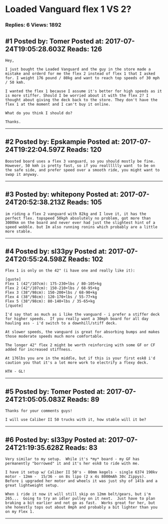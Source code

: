 # Loaded Vanguard flex 1 VS 2?

### Replies: 6 Views: 1892

## \#1 Posted by: Tomer Posted at: 2017-07-24T19:05:28.603Z Reads: 126

```
Hey,

I just bought the Loaded Vanguard and the guy in the store made a mistake and orderd for me the flex 2 instead of flex 1 that I asked for. I weight 176 pound / 80kg and want to reach top speeds of 30 mph / 50 kmh. 

I wanted the flex 1 because I assume it's better for high speeds as it is more stiffer. Should I be worried about it with the flex 2? I thought about giving the deck back to the store. They don't have the flex 1 at the moment and I can't buy it online. 

What do you think I should do?

Thanks.
```

---
## \#2 Posted by: Epskampie Posted at: 2017-07-24T19:22:04.597Z Reads: 120

```
Boosted board uses a flex 3 vanguard, so you should mostly be fine. However, 50 kmh is pretty fast, so if you realllllly want  to be on the safe side, and prefer speed over a smooth ride, you might want to swap it anyway.
```

---
## \#3 Posted by: whitepony Posted at: 2017-07-24T20:52:38.213Z Reads: 105

```
im riding a flex 2 vanguard with 82kg and I love it, it has the perfect flex. topspeed 50kph absolutely no problem, got more than 3000km on the board and never ever had just the slightest hint of a speed wobble. but Im also running ronins which probably are a little more stable.
```

---
## \#4 Posted by: sl33py Posted at: 2017-07-24T20:55:24.598Z Reads: 102

```
Flex 1 is only on the 42" (i have one and really like it):

[quote]
Flex 1 (42"/107cm): 175-230+lbs / 80-105+kg
Flex 2 (42"/107cm): 150-210+lbs / 68-95+kg
Flex 3 (38"/98cm): 150-200+lbs / 68-90+kg
Flex 4 (38"/98cm): 120-170+lbs / 55-77+kg
Flex 5 (38"/98cm): 80-140+lbs / 35-65+kg
[/quote]

I'd say that as much as i like the vanguard - i prefer a stiffer deck for higher speeds.  If you really want a 30mph board for all day hauling ass - i'd switch to a downhill/stiff deck.

At slower speeds, the vanguard is great for absorbing bumps and makes those moderate speeds much more comfortable.

The longer 42" flex 2 might be worth reinforcing with some GF or CF added for increased stiffness.

At 176lbs you are in the middle, but if this is your first esk8 i'd caution you that it's a lot more work to electrify a flexy deck.

HTH - GL!
```

---
## \#5 Posted by: Tomer Posted at: 2017-07-24T21:05:05.083Z Reads: 89

```
Thanks for your comments guys!

I will use Caliber II 50 trucks with it, how stable will it be?
```

---
## \#6 Posted by: sl33py Posted at: 2017-07-24T21:19:35.628Z Reads: 83

```
Very similar to my setup.  While it's *my* board - my GF has permanently "borrowed" it and it's her esk8 to ride with me.

I have it setup w/ Caliber II 50's - 80mm kegels - single 6374 190kv motor - 12mm -  15/36 - on 8s lipo (2 x 4s 8000mAh 30c Zippys).  Before i upgraded her motor and wheels it was just shy of 14lb and a great lightweight setup.

When i ride it now it will still skip on 12mm belt/gears, but i'm 265...  Going to try an idler pulley on it next.  Just have to plan braking a bit earlier and not go as fast.  Works great for her, but she honestly tops out about 8mph and probably a bit lighter than you on my Flex 1.
```

---
